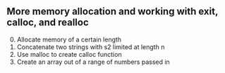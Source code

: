 More memory allocation and working with exit, calloc, and realloc
---
0. Allocate memory of a certain length
1. Concatenate two strings with s2 limited at length n
2. Use malloc to create calloc function
3. Create an array out of a range of numbers passed in